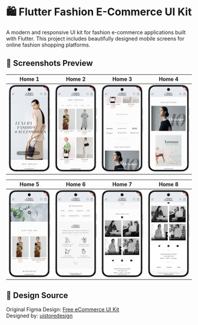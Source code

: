 # 🛍️ Flutter Fashion E-Commerce UI Kit

A modern and responsive UI kit for fashion e-commerce applications built with Flutter. This project includes beautifully designed mobile screens for online fashion shopping platforms.


## 📸 Screenshots Preview
| Home 1 | Home 2 | Home 3 | Home 4 |
|--------|--------|--------|--------|
| ![Home1](assets/screenshots/home1.png) | ![Home2](assets/screenshots/home2.png) | ![Home3](assets/screenshots/home3.png) | ![Home4](assets/screenshots/home4.png) |

| Home 5 | Home 6 | Home 7 | Home 8 |
|--------|--------|--------|--------|
| ![Home5](assets/screenshots/home5.png) | ![Home6](assets/screenshots/home6.png) | ![Home7](assets/screenshots/home7.png) | ![Home8](assets/screenshots/home8.png) |

##  🎨 Design Source

Original Figma Design: [Free eCommerce UI Kit](https://www.figma.com/community/file/1055151140671808467)  
Designed by: [uistoredesign](https://www.figma.com/@uistoredesign)
